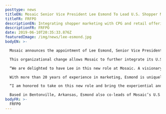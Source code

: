 ```yaml
---
posttype: news
titleEN: Mosaic Senior Vice President Lee Esmond To Lead U.S. Shopper Marketing
titleFR: FRFPO
descriptionEN: Integrating shopper marketing with CPG and retail offerings will provide provide a one-stop-shop for client needs
descriptionFR: FRFPO
date: 2019-06-10T20:35:33.876Z
featuredImage: /img/news/lee-esmond.jpg
bodyEN: >-

  Mosaic announces the appointment of Lee Esmond, Senior Vice President, to a combined leadership role over her current CPG and retail experiential team as well as Mosaic’s U.S. Shopper Marketing team.

  This organizational change allows Mosaic to further integrate its U.S. business and deepen its relationship with parent company Acosta, while offering comprehensive strategic solutions for its clients. This Acosta-Mosaic partnership better enables the team to uniquely create effective end-to-end sales and marketing programs that help clients get products on to the shelf, then off the shelf and into consumers hands. In addition to being a key conduit between Acosta and Mosaic, Lee will focus on continuing to build Mosaic’s Shopper Marketing retailer knowledge base, integrated omnichannel marketing practice and multi-cultural marketing capabilities.

  “We are delighted to have Lee in this new role at Mosaic. A visionary strategist and inspiring leader, she is uniquely positioned to bring the experiential and shopper marketing worlds together into one integrated offering. This move allows us to have a more integrated strategic business approach as the consumer landscape continues to evolve,” says Stephen Kremser, Chief Operating Officer over Acosta’s Marketing, Foodservice & European Divisions, Mosaic’s parent company.

  With more than 20 years of experience in marketing, Esmond is uniquely positioned to marry Mosaic’s legacy of retail knowledge and executional excellence with technology and artificial intelligence to deliver more efficient, strategic recommendations across all of a brand’s dimensions. She is an expert in bringing digital, shopper and experiential together to create programs that grow basket, mind and market share for her clients.

  “I am honored to take on this new role and bring the experiential and shopper worlds together for Mosaic and its clients,” says Esmond, “The way we discover and purchase new products has changed tremendously – brands must adapt or fade into oblivion, which presents a whole new set of challenges to our clients. To me, this challenge is an exciting one and I could not be more excited to navigate the new shopper marketing world with our people and our clients.”

  Based in Bentonville, Arkansas, Esmond also co-leads of Mosaic’s U.S. experiential practice, leading CPG and mass retail teams, while also serving as a strategic partner to Acosta’s Chief Customer Officer.
bodyFR: >-
  FRFPO
---
```

